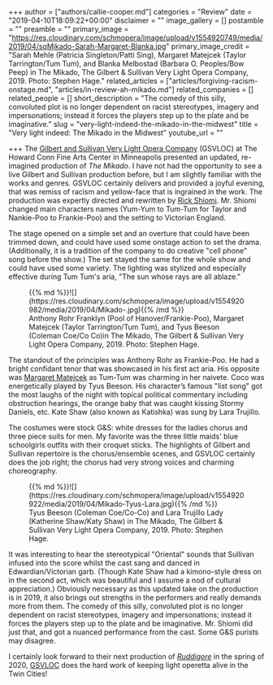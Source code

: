 +++
author = ["authors/callie-cooper.md"]
categories = "Review"
date = "2019-04-10T18:09:22+00:00"
disclaimer = ""
image_gallery = []
postamble = ""
preamble = ""
primary_image = "https://res.cloudinary.com/schmopera/image/upload/v1554920749/media/2019/04/sqMikado-Sarah-Margaret-Blanka.jpg"
primary_image_credit = "Sarah Mehle (Patricia Singleton/Patti Sing), Margaret Matejcek (Taylor Tarrington/Tum Tum), and Blanka Melbostad (Barbara O. Peoples/Bow Peep) in The Mikado, The Gilbert & Sullivan Very Light Opera Company, 2019. Photo: Stephen Hage."
related_articles = ["articles/forgiving-racism-onstage.md", "articles/in-review-ah-mikado.md"]
related_companies = []
related_people = []
short_description = "The comedy of this silly, convoluted plot is no longer dependent on racist stereotypes, imagery and impersonations; instead it forces the players step up to the plate and be imaginative."
slug = "very-light-indeed-the-mikado-in-the-midwest"
title = "Very light indeed: The Mikado in the Midwest"
youtube_url = ""

+++
The [Gilbert and Sullivan Very Light Opera Company](https://gsvloc.org/) (GSVLOC) at The Howard Conn Fine Arts Center in Minneapolis presented an updated, re-imagined production of _The Mikado_. I have not had the opportunity to see a live Gilbert and Sullivan production before, but I am slightly familiar with the works and genres. GSVLOC certainly delivers and provided a joyful evening, that was remiss of racism and yellow-face that is ingrained in the work. The production was expertly directed and rewritten by [Rick Shiomi](https://rickshiomi.com/). Mr. Shiomi changed main characters names (Yum-Yum to Tum-Tum for Taylor and Nankie-Poo to Frankie-Poo) and the setting to Victorian England.

The stage opened on a simple set and an overture that could have been trimmed down, and could have used some onstage action to set the drama. (Additionally, it is a tradition of the company to do creative "cell phone" song before the show.) The set stayed the same for the whole show and could have used some variety. The lighting was stylized and especially effective during Tum Tum's aria, "The sun whose rays are all ablaze."

<figure data-type="image">{{% md %}}![](https://res.cloudinary.com/schmopera/image/upload/v1554920982/media/2019/04/Mikado-.jpg){{% /md %}}

<figcaption>Anthony Rohr Franklyn (Pool of Hanover/Frankie-Poo), Margaret Matejcek (Taylor Tarrington/Tum Tum), and Tyus Beeson (Coleman Coe/Co Co)in The Mikado, The Gilbert & Sullivan Very Light Opera Company, 2019. Photo: Stephen Hage.</figcaption>

</figure>

The standout of the principles was Anthony Rohr as Frankie-Poo. He had a bright confidant tenor that was showcased in his first act aria. His opposite was [Margaret Matejcek](https://www.margaretmatejcek.com/) as Tum-Tum was charming in her naivete. Coco was energetically played by Tyus Beeson. His character’s famous "list song" got the most laughs of the night with topical political commentary including obstruction hearings, the orange baby that was caught kissing Stormy Daniels, etc. Kate Shaw (also known as Katishka) was sung by Lara Trujillo.

The costumes were stock G&S: white dresses for the ladies chorus and three piece suits for men. My favorite was the three little maids' blue schoolgirls outfits with their croquet sticks. The highlights of Gilbert and Sullivan repertoire is the chorus/ensemble scenes, and GSVLOC certainly does the job right; the chorus had very strong voices and charming choreography.

<figure data-type="image">{{% md %}}![](https://res.cloudinary.com/schmopera/image/upload/v1554920922/media/2019/04/Mikado-Tyus-Lara.jpg){{% /md %}}

<figcaption>Tyus Beeson (Coleman Coe/Co-Co) and Lara Trujillo Lady (Katherine Shaw/Katy Shaw) in The Mikado, The Gilbert & Sullivan Very Light Opera Company, 2019. Photo: Stephen Hage.</figcaption>

</figure>

It was interesting to hear the stereotypical "Oriental" sounds that Sullivan infused into the score whilst the cast sang and danced in  Edwardian/Victorian garb. (Though Kate Shaw had a kimono-style dress on in the second act, which was beautiful and I assume a nod of cultural appreciation.) Obviously necessary as this updated take on the production is in 2019, it also brings out strengths in the performers and really demands more from them. The comedy of this silly, convoluted plot is no longer dependent on racist stereotypes, imagery and impersonations; instead it forces the players step up to the plate and be imaginative. Mr. Shiomi did just that, and got a nuanced performance from the cast. Some G&S purists may disagree.

I certainly look forward to their next production of [_Ruddigore_](https://gsvloc.org/on-stage/future-shows/) in the spring of 2020, [GSVLOC](https://gsvloc.org/) does the hard work of keeping light operetta alive in the Twin Cities!